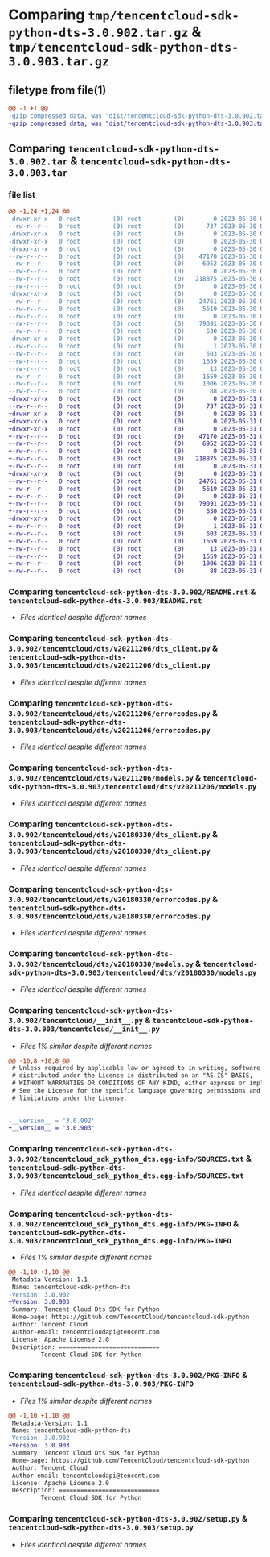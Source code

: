 # Comparing `tmp/tencentcloud-sdk-python-dts-3.0.902.tar.gz` & `tmp/tencentcloud-sdk-python-dts-3.0.903.tar.gz`

## filetype from file(1)

```diff
@@ -1 +1 @@
-gzip compressed data, was "dist/tencentcloud-sdk-python-dts-3.0.902.tar", last modified: Tue May 30 00:22:19 2023, max compression
+gzip compressed data, was "dist/tencentcloud-sdk-python-dts-3.0.903.tar", last modified: Wed May 31 02:10:29 2023, max compression
```

## Comparing `tencentcloud-sdk-python-dts-3.0.902.tar` & `tencentcloud-sdk-python-dts-3.0.903.tar`

### file list

```diff
@@ -1,24 +1,24 @@
-drwxr-xr-x   0 root         (0) root         (0)        0 2023-05-30 00:22:19.000000 tencentcloud-sdk-python-dts-3.0.902/
--rw-r--r--   0 root         (0) root         (0)      737 2023-05-30 00:22:18.000000 tencentcloud-sdk-python-dts-3.0.902/README.rst
-drwxr-xr-x   0 root         (0) root         (0)        0 2023-05-30 00:22:19.000000 tencentcloud-sdk-python-dts-3.0.902/tencentcloud/
-drwxr-xr-x   0 root         (0) root         (0)        0 2023-05-30 00:22:19.000000 tencentcloud-sdk-python-dts-3.0.902/tencentcloud/dts/
-drwxr-xr-x   0 root         (0) root         (0)        0 2023-05-30 00:22:19.000000 tencentcloud-sdk-python-dts-3.0.902/tencentcloud/dts/v20211206/
--rw-r--r--   0 root         (0) root         (0)    47170 2023-05-30 00:22:18.000000 tencentcloud-sdk-python-dts-3.0.902/tencentcloud/dts/v20211206/dts_client.py
--rw-r--r--   0 root         (0) root         (0)     6952 2023-05-30 00:22:18.000000 tencentcloud-sdk-python-dts-3.0.902/tencentcloud/dts/v20211206/errorcodes.py
--rw-r--r--   0 root         (0) root         (0)        0 2023-05-30 00:22:18.000000 tencentcloud-sdk-python-dts-3.0.902/tencentcloud/dts/v20211206/__init__.py
--rw-r--r--   0 root         (0) root         (0)   218875 2023-05-30 00:22:18.000000 tencentcloud-sdk-python-dts-3.0.902/tencentcloud/dts/v20211206/models.py
--rw-r--r--   0 root         (0) root         (0)        0 2023-05-30 00:22:18.000000 tencentcloud-sdk-python-dts-3.0.902/tencentcloud/dts/__init__.py
-drwxr-xr-x   0 root         (0) root         (0)        0 2023-05-30 00:22:19.000000 tencentcloud-sdk-python-dts-3.0.902/tencentcloud/dts/v20180330/
--rw-r--r--   0 root         (0) root         (0)    24761 2023-05-30 00:22:18.000000 tencentcloud-sdk-python-dts-3.0.902/tencentcloud/dts/v20180330/dts_client.py
--rw-r--r--   0 root         (0) root         (0)     5619 2023-05-30 00:22:18.000000 tencentcloud-sdk-python-dts-3.0.902/tencentcloud/dts/v20180330/errorcodes.py
--rw-r--r--   0 root         (0) root         (0)        0 2023-05-30 00:22:18.000000 tencentcloud-sdk-python-dts-3.0.902/tencentcloud/dts/v20180330/__init__.py
--rw-r--r--   0 root         (0) root         (0)    79091 2023-05-30 00:22:18.000000 tencentcloud-sdk-python-dts-3.0.902/tencentcloud/dts/v20180330/models.py
--rw-r--r--   0 root         (0) root         (0)      630 2023-05-30 00:22:18.000000 tencentcloud-sdk-python-dts-3.0.902/tencentcloud/__init__.py
-drwxr-xr-x   0 root         (0) root         (0)        0 2023-05-30 00:22:19.000000 tencentcloud-sdk-python-dts-3.0.902/tencentcloud_sdk_python_dts.egg-info/
--rw-r--r--   0 root         (0) root         (0)        1 2023-05-30 00:22:19.000000 tencentcloud-sdk-python-dts-3.0.902/tencentcloud_sdk_python_dts.egg-info/dependency_links.txt
--rw-r--r--   0 root         (0) root         (0)      603 2023-05-30 00:22:19.000000 tencentcloud-sdk-python-dts-3.0.902/tencentcloud_sdk_python_dts.egg-info/SOURCES.txt
--rw-r--r--   0 root         (0) root         (0)     1659 2023-05-30 00:22:19.000000 tencentcloud-sdk-python-dts-3.0.902/tencentcloud_sdk_python_dts.egg-info/PKG-INFO
--rw-r--r--   0 root         (0) root         (0)       13 2023-05-30 00:22:19.000000 tencentcloud-sdk-python-dts-3.0.902/tencentcloud_sdk_python_dts.egg-info/top_level.txt
--rw-r--r--   0 root         (0) root         (0)     1659 2023-05-30 00:22:19.000000 tencentcloud-sdk-python-dts-3.0.902/PKG-INFO
--rw-r--r--   0 root         (0) root         (0)     1006 2023-05-30 00:22:18.000000 tencentcloud-sdk-python-dts-3.0.902/setup.py
--rw-r--r--   0 root         (0) root         (0)       88 2023-05-30 00:22:19.000000 tencentcloud-sdk-python-dts-3.0.902/setup.cfg
+drwxr-xr-x   0 root         (0) root         (0)        0 2023-05-31 02:10:29.000000 tencentcloud-sdk-python-dts-3.0.903/
+-rw-r--r--   0 root         (0) root         (0)      737 2023-05-31 02:10:29.000000 tencentcloud-sdk-python-dts-3.0.903/README.rst
+drwxr-xr-x   0 root         (0) root         (0)        0 2023-05-31 02:10:29.000000 tencentcloud-sdk-python-dts-3.0.903/tencentcloud/
+drwxr-xr-x   0 root         (0) root         (0)        0 2023-05-31 02:10:29.000000 tencentcloud-sdk-python-dts-3.0.903/tencentcloud/dts/
+drwxr-xr-x   0 root         (0) root         (0)        0 2023-05-31 02:10:29.000000 tencentcloud-sdk-python-dts-3.0.903/tencentcloud/dts/v20211206/
+-rw-r--r--   0 root         (0) root         (0)    47170 2023-05-31 02:10:29.000000 tencentcloud-sdk-python-dts-3.0.903/tencentcloud/dts/v20211206/dts_client.py
+-rw-r--r--   0 root         (0) root         (0)     6952 2023-05-31 02:10:29.000000 tencentcloud-sdk-python-dts-3.0.903/tencentcloud/dts/v20211206/errorcodes.py
+-rw-r--r--   0 root         (0) root         (0)        0 2023-05-31 02:10:29.000000 tencentcloud-sdk-python-dts-3.0.903/tencentcloud/dts/v20211206/__init__.py
+-rw-r--r--   0 root         (0) root         (0)   218875 2023-05-31 02:10:29.000000 tencentcloud-sdk-python-dts-3.0.903/tencentcloud/dts/v20211206/models.py
+-rw-r--r--   0 root         (0) root         (0)        0 2023-05-31 02:10:29.000000 tencentcloud-sdk-python-dts-3.0.903/tencentcloud/dts/__init__.py
+drwxr-xr-x   0 root         (0) root         (0)        0 2023-05-31 02:10:29.000000 tencentcloud-sdk-python-dts-3.0.903/tencentcloud/dts/v20180330/
+-rw-r--r--   0 root         (0) root         (0)    24761 2023-05-31 02:10:29.000000 tencentcloud-sdk-python-dts-3.0.903/tencentcloud/dts/v20180330/dts_client.py
+-rw-r--r--   0 root         (0) root         (0)     5619 2023-05-31 02:10:29.000000 tencentcloud-sdk-python-dts-3.0.903/tencentcloud/dts/v20180330/errorcodes.py
+-rw-r--r--   0 root         (0) root         (0)        0 2023-05-31 02:10:29.000000 tencentcloud-sdk-python-dts-3.0.903/tencentcloud/dts/v20180330/__init__.py
+-rw-r--r--   0 root         (0) root         (0)    79091 2023-05-31 02:10:29.000000 tencentcloud-sdk-python-dts-3.0.903/tencentcloud/dts/v20180330/models.py
+-rw-r--r--   0 root         (0) root         (0)      630 2023-05-31 02:10:29.000000 tencentcloud-sdk-python-dts-3.0.903/tencentcloud/__init__.py
+drwxr-xr-x   0 root         (0) root         (0)        0 2023-05-31 02:10:29.000000 tencentcloud-sdk-python-dts-3.0.903/tencentcloud_sdk_python_dts.egg-info/
+-rw-r--r--   0 root         (0) root         (0)        1 2023-05-31 02:10:29.000000 tencentcloud-sdk-python-dts-3.0.903/tencentcloud_sdk_python_dts.egg-info/dependency_links.txt
+-rw-r--r--   0 root         (0) root         (0)      603 2023-05-31 02:10:29.000000 tencentcloud-sdk-python-dts-3.0.903/tencentcloud_sdk_python_dts.egg-info/SOURCES.txt
+-rw-r--r--   0 root         (0) root         (0)     1659 2023-05-31 02:10:29.000000 tencentcloud-sdk-python-dts-3.0.903/tencentcloud_sdk_python_dts.egg-info/PKG-INFO
+-rw-r--r--   0 root         (0) root         (0)       13 2023-05-31 02:10:29.000000 tencentcloud-sdk-python-dts-3.0.903/tencentcloud_sdk_python_dts.egg-info/top_level.txt
+-rw-r--r--   0 root         (0) root         (0)     1659 2023-05-31 02:10:29.000000 tencentcloud-sdk-python-dts-3.0.903/PKG-INFO
+-rw-r--r--   0 root         (0) root         (0)     1006 2023-05-31 02:10:29.000000 tencentcloud-sdk-python-dts-3.0.903/setup.py
+-rw-r--r--   0 root         (0) root         (0)       88 2023-05-31 02:10:29.000000 tencentcloud-sdk-python-dts-3.0.903/setup.cfg
```

### Comparing `tencentcloud-sdk-python-dts-3.0.902/README.rst` & `tencentcloud-sdk-python-dts-3.0.903/README.rst`

 * *Files identical despite different names*

### Comparing `tencentcloud-sdk-python-dts-3.0.902/tencentcloud/dts/v20211206/dts_client.py` & `tencentcloud-sdk-python-dts-3.0.903/tencentcloud/dts/v20211206/dts_client.py`

 * *Files identical despite different names*

### Comparing `tencentcloud-sdk-python-dts-3.0.902/tencentcloud/dts/v20211206/errorcodes.py` & `tencentcloud-sdk-python-dts-3.0.903/tencentcloud/dts/v20211206/errorcodes.py`

 * *Files identical despite different names*

### Comparing `tencentcloud-sdk-python-dts-3.0.902/tencentcloud/dts/v20211206/models.py` & `tencentcloud-sdk-python-dts-3.0.903/tencentcloud/dts/v20211206/models.py`

 * *Files identical despite different names*

### Comparing `tencentcloud-sdk-python-dts-3.0.902/tencentcloud/dts/v20180330/dts_client.py` & `tencentcloud-sdk-python-dts-3.0.903/tencentcloud/dts/v20180330/dts_client.py`

 * *Files identical despite different names*

### Comparing `tencentcloud-sdk-python-dts-3.0.902/tencentcloud/dts/v20180330/errorcodes.py` & `tencentcloud-sdk-python-dts-3.0.903/tencentcloud/dts/v20180330/errorcodes.py`

 * *Files identical despite different names*

### Comparing `tencentcloud-sdk-python-dts-3.0.902/tencentcloud/dts/v20180330/models.py` & `tencentcloud-sdk-python-dts-3.0.903/tencentcloud/dts/v20180330/models.py`

 * *Files identical despite different names*

### Comparing `tencentcloud-sdk-python-dts-3.0.902/tencentcloud/__init__.py` & `tencentcloud-sdk-python-dts-3.0.903/tencentcloud/__init__.py`

 * *Files 1% similar despite different names*

```diff
@@ -10,8 +10,8 @@
 # Unless required by applicable law or agreed to in writing, software
 # distributed under the License is distributed on an "AS IS" BASIS,
 # WITHOUT WARRANTIES OR CONDITIONS OF ANY KIND, either express or implied.
 # See the License for the specific language governing permissions and
 # limitations under the License.
 
 
-__version__ = '3.0.902'
+__version__ = '3.0.903'
```

### Comparing `tencentcloud-sdk-python-dts-3.0.902/tencentcloud_sdk_python_dts.egg-info/SOURCES.txt` & `tencentcloud-sdk-python-dts-3.0.903/tencentcloud_sdk_python_dts.egg-info/SOURCES.txt`

 * *Files identical despite different names*

### Comparing `tencentcloud-sdk-python-dts-3.0.902/tencentcloud_sdk_python_dts.egg-info/PKG-INFO` & `tencentcloud-sdk-python-dts-3.0.903/tencentcloud_sdk_python_dts.egg-info/PKG-INFO`

 * *Files 1% similar despite different names*

```diff
@@ -1,10 +1,10 @@
 Metadata-Version: 1.1
 Name: tencentcloud-sdk-python-dts
-Version: 3.0.902
+Version: 3.0.903
 Summary: Tencent Cloud Dts SDK for Python
 Home-page: https://github.com/TencentCloud/tencentcloud-sdk-python
 Author: Tencent Cloud
 Author-email: tencentcloudapi@tencent.com
 License: Apache License 2.0
 Description: ============================
         Tencent Cloud SDK for Python
```

### Comparing `tencentcloud-sdk-python-dts-3.0.902/PKG-INFO` & `tencentcloud-sdk-python-dts-3.0.903/PKG-INFO`

 * *Files 1% similar despite different names*

```diff
@@ -1,10 +1,10 @@
 Metadata-Version: 1.1
 Name: tencentcloud-sdk-python-dts
-Version: 3.0.902
+Version: 3.0.903
 Summary: Tencent Cloud Dts SDK for Python
 Home-page: https://github.com/TencentCloud/tencentcloud-sdk-python
 Author: Tencent Cloud
 Author-email: tencentcloudapi@tencent.com
 License: Apache License 2.0
 Description: ============================
         Tencent Cloud SDK for Python
```

### Comparing `tencentcloud-sdk-python-dts-3.0.902/setup.py` & `tencentcloud-sdk-python-dts-3.0.903/setup.py`

 * *Files identical despite different names*

